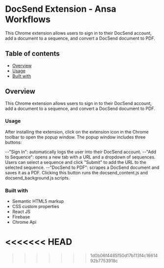 # DocSend Extension - Ansa Workflows

This Chrome extension allows users to sign in to their DocSend account, add a document to a sequence, and convert a DocSend document to PDF.

## Table of contents

- [Overview](#overview)
- [Usage](#usage)
- [Built with](#built-with)



## Overview

This Chrome extension allows users to sign in to their DocSend account, add a document to a sequence, and convert a DocSend document to PDF.


### Usage

After installing the extension, click on the extension icon in the Chrome toolbar to open the popup window. The popup window includes three buttons:

--"Sign In": automatically logs the user into their DocSend account.
--"Add to Sequence": opens a new tab with a URL and a dropdown of sequences. Users can select a sequence and click "Submit" to add the URL to the selected sequence.
--"DocSend to PDF": scrapes a DocSend document and saves it as a PDF. Clicking this button runs the docsend_content.js and docsend_background.js scripts.



### Built with

- Semantic HTML5 markup
- CSS custom properties
- React JS
- Firebase
- Chrome Api

<<<<<<< HEAD
=======


>>>>>>> 1d0b06f4485f50d17b113f4c1661492b7753918c
